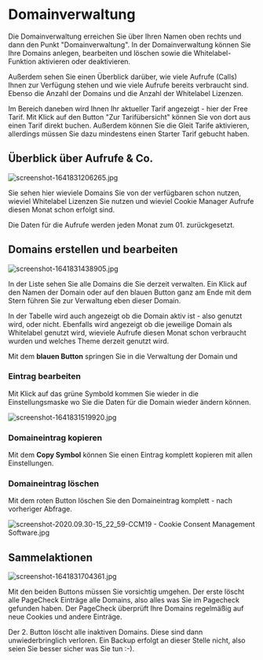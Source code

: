 # Domainverwaltung

Die Domainverwaltung erreichen Sie über Ihren Namen oben rechts und dann den Punkt "Domainverwaltung". In der Domainverwaltung können Sie Ihre Domains anlegen, bearbeiten und löschen sowie die Whitelabel-Funktion aktivieren oder deaktivieren.

Außerdem sehen Sie einen Überblick darüber, wie viele Aufrufe (Calls) Ihnen zur Verfügung stehen und wie viele Aufrufe bereits verbraucht sind. Ebenso die Anzahl der Domains und die Anzahl der Whitelabel Lizenzen.

Im Bereich daneben wird Ihnen Ihr aktueller Tarif angezeigt - hier der Free Tarif. Mit Klick auf den Button "Zur Tarifübersicht" können Sie von dort aus einen Tarif direkt buchen. Außerdem können Sie die Gleit Tarife aktivieren, allerdings müssen Sie dazu mindestens einen Starter Tarif gebucht haben.

## Überblick über Aufrufe & Co.

![screenshot-1641831206265.jpg](../../assets/screenshot-1641831206265.jpg)

Sie sehen hier wieviele Domains Sie von der verfügbaren schon nutzen, wieviel Whitelabel Lizenzen Sie nutzen und wieviel Cookie Manager Aufrufe diesen Monat schon erfolgt sind.

Die Daten für die Aufrufe werden jeden Monat zum 01. zurückgesetzt.

## Domains erstellen und bearbeiten

![screenshot-1641831438905.jpg](../../assets/screenshot-1641831438905.jpg)

In der Liste sehen Sie alle Domains die Sie derzeit verwalten. Ein Klick auf den Namen der Domain oder auf den blauen Button ganz am Ende mit dem Stern führen Sie zur Verwaltung eben dieser Domain.

In der Tabelle wird auch angezeigt ob die Domain aktiv ist - also genutzt wird, oder nicht. Ebenfalls wird angezeigt ob die jeweilige Domain als Whitelabel genutzt wird, wieviele Aufrufe diesen Monat schon verbraucht wurden und welches Theme derzeit genutzt wird.

Mit dem **blauen Button** springen Sie in die Verwaltung der Domain und

### Eintrag bearbeiten

Mit Klick auf das grüne Symbold kommen Sie wieder in die Einstellungsmaske wo Sie die Daten für die Domain wieder ändern können.

![screenshot-1641831519920.jpg](../../assets/screenshot-1641831519920.jpg)

### Domaineintrag kopieren

Mit dem **Copy Symbol** können Sie einen Eintrag komplett kopieren mit allen Einstellungen.

### Domaineintrag löschen

Mit dem roten Button löschen Sie den Domaineintrag komplett - nach vorheriger Abfrage.

![screenshot-2020.09.30-15_22_59-CCM19 - Cookie Consent Management Software.jpg](<../../assets/screenshot-2020.09.30-15_22_59-CCM19 - Cookie Consent Management Software.jpg>)

## Sammelaktionen

![screenshot-1641831704361.jpg](../../assets/screenshot-1641831704361.jpg)

Mit den beiden Buttons müssen Sie vorsichtig umgehen. Der erste löscht alle PageCheck Einträge alle Domains, also alles was Sie im Pagecheck gefunden haben. Der PageCheck überprüft Ihre Domains regelmäßig auf neue Cookies und andere Einträge.

Der 2. Button löscht alle inaktiven Domains. Diese sind dann unwiederbringlich verloren. Ein Backup erfolgt an dieser Stelle nicht, also seien Sie besser sicher was Sie tun :-).
